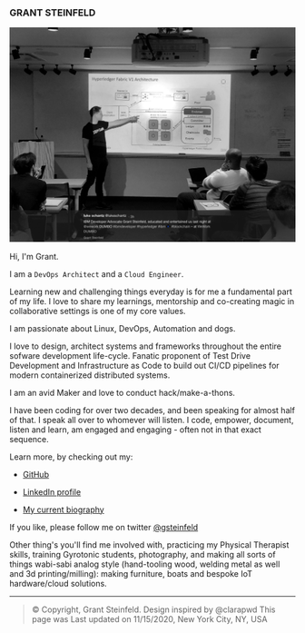 ### GRANT STEINFELD 

![Grant Presenting](./photos/grant.png)

Hi, I'm Grant.

I am a `DevOps Architect` and a `Cloud Engineer`.

Learning new and challenging things everyday is for me a fundamental part of my life. I love to share
my learnings, mentorship and co-creating magic in collaborative settings is one of my core values.

I am passionate about Linux, DevOps, Automation and dogs. 

I love to design, architect systems and frameworks throughout the entire sofware
development life-cycle. Fanatic proponent of Test Drive Development and
Infrastructure as Code to build out CI/CD pipelines for modern
containerized distributed systems. 

I am an avid Maker and love to conduct hack/make-a-thons. 

I have been coding for over two decades, and
been speaking for almost half of that. I speak all over to whomever will
listen. I code, empower, document, listen and learn, am engaged and engaging - often not in that exact sequence. 

Learn more, by checking out my:  

* [GitHub](https://www.github.com/grant-steinfeld)

* [LinkedIn profile](https://www.linkedin.com/in/grant-steinfeld)

* [My current biography](./bio-cv-etc/GrantSteinfeldBio.md) 

If you like, please follow me on twitter [@gsteinfeld](https://twitter.com/gsteinfeld)

Other thing's you'll find me involved with, practicing my Physical Therapist skills, training Gyrotonic students, photography, and making all sorts of things
wabi-sabi analog style (hand-tooling wood, welding metal as well and 3d printing/milling): making furniture, boats and bespoke IoT hardware/cloud solutions.

* * * * *

> © Copyright, Grant Steinfeld. Design inspired by @clarapwd
> This page was Last updated on 11/15/2020, New York City, NY, USA 
